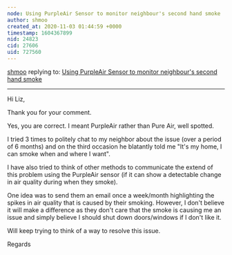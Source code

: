 ```yaml
---
node: Using PurpleAir Sensor to monitor neighbour's second hand smoke
author: shmoo
created_at: 2020-11-03 01:44:59 +0000
timestamp: 1604367899
nid: 24823
cid: 27606
uid: 727560
---
```




[shmoo](../profile/shmoo) replying to: [Using PurpleAir Sensor to monitor neighbour's second hand smoke](../notes/shmoo/10-27-2020/using-pure-air-sensor-to-monitor-neighbour-s-second-hand-smoke)

----
Hi Liz,

Thank you for your comment.

Yes, you are correct. I meant PurpleAir rather than Pure Air, well spotted.

I tried 3 times to politely chat to my neighbor about the issue (over a period of 6 months) and on the third occasion he blatantly told me "It's my home, I can smoke when and where I want".

I have also tried to think of other methods to communicate the extend of this problem using the PurpleAir sensor (if it can show a detectable change in air quality during when they smoke).

One idea was to send them an email once a week/month highlighting the spikes in air quality that is caused by their smoking. However, I don't believe it will make a difference as they don't care that the smoke is causing me an issue and simply believe I should shut down doors/windows if I don't like it.

Will keep trying to think of a way to resolve this issue.

Regards
 


